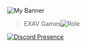 ![My Banner](https://pbs.twimg.com/profile_banners/1316444575502946306/1666631468/1080x360)

> EXAV Games![Role](https://img.shields.io/badge/-Main%20Programmer-blue)

 [![Discord Presence](https://lanyard.cnrad.dev/api/939581336107249664)](https://discord.com/users/939581336107249664)
